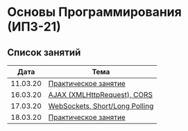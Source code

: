 # Основы Программирования (ИПЗ-21)

## Список занятий

Дата | Тема
------------ | -------------
11.03.20 | [Практическое занятие](./11.03.20/README.md)
16.03.20 | [AJAX (XMLHttpRequest), CORS](./16.03.20/README.md)
17.03.20 | [WebSockets, Short/Long Polling](./17.03.20/README.md)
18.03.20 | [Практическое занятие](./18.03.20/README.md)




